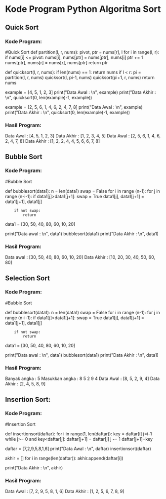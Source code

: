 # Kode Program Python Algoritma Sort
## Quick Sort
### Kode Program:
#Quick Sort
def partition(l, r, nums):
	pivot, ptr = nums[r], l
	for i in range(l, r):
		if nums[i] <= pivot:
			nums[i], nums[ptr] = nums[ptr], nums[i]
			ptr += 1
	nums[ptr], nums[r] = nums[r], nums[ptr]
	return ptr

def quicksort(l, r, nums):
	if len(nums) == 1: 
		return nums
	if l < r:
		pi = partition(l, r, nums)
		quicksort(l, pi-1, nums) 
		quicksort(pi+1, r, nums) 
	return nums

example = [4, 5, 1, 2, 3]
print("Data Awal : \n", example)
print("Data Akhir : \n", quicksort(0, len(example)-1, example))

example = [2, 5, 6, 1, 4, 6, 2, 4, 7, 8]
print("Data Awal : \n", example)
print("Data Akhir : \n", quicksort(0, len(example)-1, example))

### Hasil Program:
Data Awal : 
 [4, 5, 1, 2, 3]
Data Akhir :
 [1, 2, 3, 4, 5]
Data Awal :
 [2, 5, 6, 1, 4, 6, 2, 4, 7, 8]
Data Akhir :
 [1, 2, 2, 4, 4, 5, 6, 6, 7, 8]

## Bubble Sort
### Kode Program:
#Bubble Sort

def bubblesort(data1):
    n = len(data1)
    swap = False
    for i in range (n-1):
        for j in range (n-i-1):
            if data1[j]>data1[j+1]:
                swap = True
                data1[j], data1[j+1] = data1[j+1], data1[j]
            
        if not swap:
            return

data1 = [30, 50, 40, 80, 60, 10, 20]

print("Data awal : \n", data1)
bubblesort(data1)
print("Data Akhir : \n", data1)

### Hasil Program:
Data awal : 
 [30, 50, 40, 80, 60, 10, 20]
Data Akhir :
 [10, 20, 30, 40, 50, 60, 80]

## Selection Sort
### Kode Program:
#Bubble Sort

def bubblesort(data1):
    n = len(data1)
    swap = False
    for i in range (n-1):
        for j in range (n-i-1):
            if data1[j]>data1[j+1]:
                swap = True
                data1[j], data1[j+1] = data1[j+1], data1[j]
            
        if not swap:
            return

data1 = [30, 50, 40, 80, 60, 10, 20]

print("Data awal : \n", data1)
bubblesort(data1)
print("Data Akhir : \n", data1)

### Hasil Program:
Banyak angka : 5
Masukkan angka :
8
5
2
9
4
Data Awal : 
 [8, 5, 2, 9, 4]
Data Akhir :
 [2, 4, 5, 8, 9]

## Insertion Sort:
### Kode Program:
#Insertion Sort

def insertionsort(daftar):
    for i in range(1, len(daftar)):
        key = daftar[i]
        j=i-1
        while j>= 0 and key<daftar[j]:
            daftar[j+1] = daftar[j]
            j -= 1
            daftar[j+1]=key

daftar = [7,2,9,5,8,1,6]
print("Data Awal : \n", daftar)
insertionsort(daftar)

akhir = []
for i in range(len(daftar)):
    akhir.append(daftar[i])

print("Data Akhir : \n", akhir)

### Hasil Program:
Data Awal : 
 [7, 2, 9, 5, 8, 1, 6]
Data Akhir :
 [1, 2, 5, 6, 7, 8, 9]
